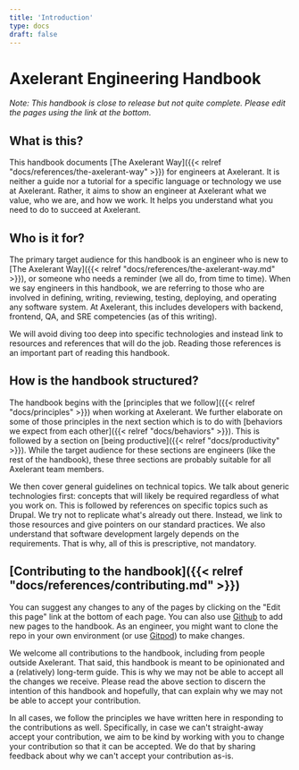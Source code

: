 ```yaml
---
title: 'Introduction'
type: docs
draft: false
---
```


# Axelerant Engineering Handbook

_Note: This handbook is close to release but not quite complete. Please edit the pages using the link at the bottom._

## What is this?

This handbook documents [The Axelerant Way]({{< relref "docs/references/the-axelerant-way" >}}) for engineers at Axelerant. It is neither a guide nor a tutorial for a specific language or technology we use at Axelerant. Rather, it aims to show an engineer at Axelerant what we value, who we are, and how we work. It helps you understand what you need to do to succeed at Axelerant.

## Who is it for?

The primary target audience for this handbook is an engineer who is new to [The Axelerant Way]({{< relref "docs/references/the-axelerant-way.md" >}}), or someone who needs a reminder (we all do, from time to time). When we say engineers in this handbook, we are referring to those who are involved in defining, writing, reviewing, testing, deploying, and operating any software system. At Axelerant, this includes developers with backend, frontend, QA, and SRE competencies (as of this writing).

We will avoid diving too deep into specific technologies and instead link to resources and references that will do the job. Reading those references is an important part of reading this handbook.

## How is the handbook structured?

The handbook begins with the [principles that we follow]({{< relref "docs/principles" >}}) when working at Axelerant. We further elaborate on some of those principles in the next section which is to do with [behaviors we expect from each other]({{< relref "docs/behaviors" >}}). This is followed by a section on [being productive]({{< relref "docs/productivity" >}}). While the target audience for these sections are engineers (like the rest of the handbook), these three sections are probably suitable for all Axelerant team members.

We then cover general guidelines on technical topics. We talk about generic technologies first: concepts that will likely be required regardless of what you work on. This is followed by references on specific topics such as Drupal. We try not to replicate what's already out there. Instead, we link to those resources and give pointers on our standard practices. We also understand that software development largely depends on the requirements. That is why, all of this is prescriptive, not mandatory.

## [Contributing to the handbook]({{< relref "docs/references/contributing.md" >}})

You can suggest any changes to any of the pages by clicking on the "Edit this page" link at the bottom of each page. You can also use [Github](https://github.com/axelerant/engg-handbook) to add new pages to the handbook. As an engineer, you might want to clone the repo in your own environment (or use [Gitpod](https://gitpod.io/#https://github.com/axelerant/engg-handbook)) to make changes.

We welcome all contributions to the handbook, including from people outside Axelerant. That said, this handbook is meant to be opinionated and a (relatively) long-term guide. This is why we may not be able to accept all the changes we receive. Please read the above section to discern the intention of this handbook and hopefully, that can explain why we may not be able to accept your contribution.

In all cases, we follow the principles we have written here in responding to the contributions as well. Specifically, in case we can't straight-away accept your contribution, we aim to be kind by working with you to change your contribution so that it can be accepted. We do that by sharing feedback about why we can't accept your contribution as-is.
